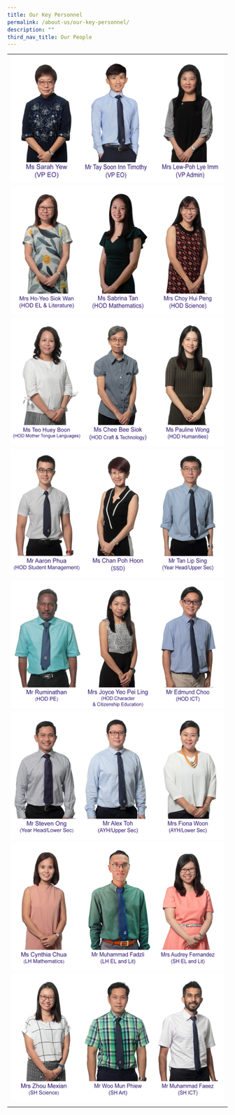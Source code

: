 ```yaml
---
title: Our Key Personnel
permalink: /about-us/our-key-personnel/
description: ""
third_nav_title: Our People
---
```

|  | 
| -------- |
|![](/images/Keypersonnel/row100.png) |
|![](/images/Keypersonnel/row200.png)   |
|![](/images/Keypersonnel/row300.png) |
| ![](/images/Keypersonnel/row400.png) |
|![](/images/Keypersonnel/row500.png)|
| ![](/images/Keypersonnel/row600.png)|
| ![](/images/Keypersonnel/row700.png)|
| ![](/images/Keypersonnel/row800.png)|
| |